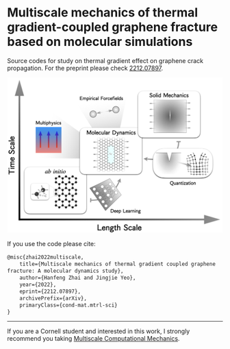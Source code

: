 # Multiscale mechanics of thermal gradient-coupled graphene fracture based on molecular simulations
Source codes for study on thermal gradient effect on graphene crack propagation. For the preprint please check [2212.07897](https://arxiv.org/abs/2212.07897). 

![doc/graphene_web.png](doc/graphene_web.png)

If you use the code please cite:


```
@misc{zhai2022multiscale,
    title={Multiscale mechanics of thermal gradient coupled graphene fracture: A molecular dynamics study},
    author={Hanfeng Zhai and Jingjie Yeo},
    year={2022},
    eprint={2212.07897},
    archivePrefix={arXiv},
    primaryClass={cond-mat.mtrl-sci}
}
```

***

If you are a Cornell student and interested in this work, I strongly recommend you taking [Multiscale Computational Mechanics](https://classes.cornell.edu/browse/roster/SP21/class/MAE/6260). 
